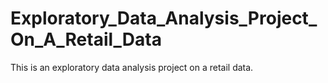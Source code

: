 # Exploratory_Data_Analysis_Project_On_A_Retail_Data
This is an exploratory data analysis project on a retail data.

